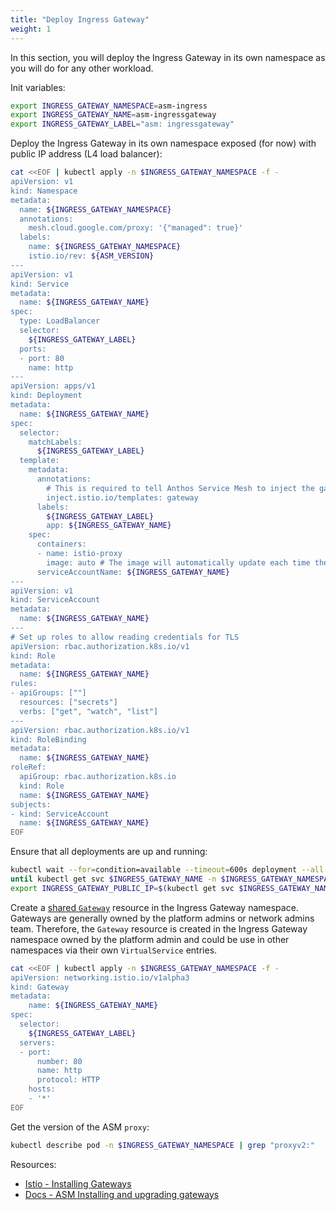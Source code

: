 ```yaml
---
title: "Deploy Ingress Gateway"
weight: 1
---
```

In this section, you will deploy the Ingress Gateway in its own namespace as you will do for any other workload.

Init variables:
```Bash
export INGRESS_GATEWAY_NAMESPACE=asm-ingress
export INGRESS_GATEWAY_NAME=asm-ingressgateway
export INGRESS_GATEWAY_LABEL="asm: ingressgateway"
```

Deploy the Ingress Gateway in its own namespace exposed (for now) with public IP address (L4 load balancer):
```Bash
cat <<EOF | kubectl apply -n $INGRESS_GATEWAY_NAMESPACE -f -
apiVersion: v1
kind: Namespace
metadata:
  name: ${INGRESS_GATEWAY_NAMESPACE}
  annotations:
    mesh.cloud.google.com/proxy: '{"managed": true}'
  labels:
    name: ${INGRESS_GATEWAY_NAMESPACE}
    istio.io/rev: ${ASM_VERSION}
---
apiVersion: v1
kind: Service
metadata:
  name: ${INGRESS_GATEWAY_NAME}
spec:
  type: LoadBalancer
  selector:
    ${INGRESS_GATEWAY_LABEL}
  ports:
  - port: 80
    name: http
---
apiVersion: apps/v1
kind: Deployment
metadata:
  name: ${INGRESS_GATEWAY_NAME}
spec:
  selector:
    matchLabels:
      ${INGRESS_GATEWAY_LABEL}
  template:
    metadata:
      annotations:
        # This is required to tell Anthos Service Mesh to inject the gateway with the required configuration.
        inject.istio.io/templates: gateway
      labels:
        ${INGRESS_GATEWAY_LABEL}
        app: ${INGRESS_GATEWAY_NAME}
    spec:
      containers:
      - name: istio-proxy
        image: auto # The image will automatically update each time the pod starts.
      serviceAccountName: ${INGRESS_GATEWAY_NAME}
---
apiVersion: v1
kind: ServiceAccount
metadata:
  name: ${INGRESS_GATEWAY_NAME}
---
# Set up roles to allow reading credentials for TLS
apiVersion: rbac.authorization.k8s.io/v1
kind: Role
metadata:
  name: ${INGRESS_GATEWAY_NAME}
rules:
- apiGroups: [""]
  resources: ["secrets"]
  verbs: ["get", "watch", "list"]
---
apiVersion: rbac.authorization.k8s.io/v1
kind: RoleBinding
metadata:
  name: ${INGRESS_GATEWAY_NAME}
roleRef:
  apiGroup: rbac.authorization.k8s.io
  kind: Role
  name: ${INGRESS_GATEWAY_NAME}
subjects:
- kind: ServiceAccount
  name: ${INGRESS_GATEWAY_NAME}
EOF
```

Ensure that all deployments are up and running:
```Bash
kubectl wait --for=condition=available --timeout=600s deployment --all -n $INGRESS_GATEWAY_NAMESPACE
until kubectl get svc $INGRESS_GATEWAY_NAME -n $INGRESS_GATEWAY_NAMESPACE -o jsonpath='{.status.loadBalancer}' | grep "ingress"; do : ; done
export INGRESS_GATEWAY_PUBLIC_IP=$(kubectl get svc $INGRESS_GATEWAY_NAME -n $INGRESS_GATEWAY_NAMESPACE -o jsonpath="{.status.loadBalancer.ingress[*].ip}")
```

Create a [shared `Gateway`](https://istio.io/latest/docs/setup/additional-setup/gateway/#shared-gateway) resource in the Ingress Gateway namespace. Gateways are generally owned by the platform admins or network admins team. Therefore, the `Gateway` resource is created in the Ingress Gateway namespace owned by the platform admin and could be use in other namespaces via their own `VirtualService` entries.
```Bash
cat <<EOF | kubectl apply -n $INGRESS_GATEWAY_NAMESPACE -f -
apiVersion: networking.istio.io/v1alpha3
kind: Gateway
metadata:
    name: ${INGRESS_GATEWAY_NAME}
spec:
  selector:
    ${INGRESS_GATEWAY_LABEL}
  servers:
  - port:
      number: 80
      name: http
      protocol: HTTP
    hosts:
    - '*'
EOF
```

Get the version of the ASM `proxy`:
```Bash
kubectl describe pod -n $INGRESS_GATEWAY_NAMESPACE | grep "proxyv2:"
```

Resources:
- [Istio - Installing Gateways](https://istio.io/latest/docs/setup/additional-setup/gateway)
- [Docs - ASM Installing and upgrading gateways](https://cloud.google.com/service-mesh/docs/gateways)